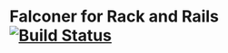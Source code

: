 # Falconer for Rack and Rails [![Build Status](https://secure.travis-ci.org/jimrhoskins/ruby-falconer.png?branch=master)](http://travis-ci.org/jimrhoskins/ruby-falconer)


